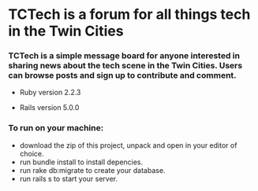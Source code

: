 # TCTech is a forum for all things tech in the Twin Cities
### TCTech is a simple message board for anyone interested in sharing news about the tech scene in the Twin Cities. Users can browse posts and sign up to contribute and comment.

* Ruby version
  2.2.3

* Rails version
  5.0.0

### To run on your machine:
* download the zip of this project, unpack and open in your editor of choice.
* run bundle install to install depencies.
* run rake db:migrate to create your database.
* run rails s to start your server.
